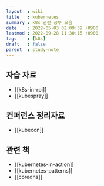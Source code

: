 ```yaml
---
layout  : wiki
title   : kubernetes
summary : k8s 관련 공부 모음
date    : 2022-05-03 02:09:39 +0900
lastmod : 2022-09-28 11:30:15 +0900
tags    : [k8s]
draft   : false
parent  : study-note
---
```


## 자습 자료
- [[k8s-in-rpi]]
- [[kubespray]]

## 컨퍼런스 정리자료
- [[kubecon]]

## 관련 책
- [[kubernetes-in-action]]
- [[kubernetes-patterns]]
- [[coredns]]
